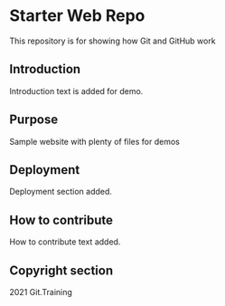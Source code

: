 # Starter Web Repo

This repository is for showing how Git and GitHub work

## Introduction 

Introduction text is added for demo.

## Purpose

Sample website with plenty of files for demos

## Deployment

Deployment section added.

## How to contribute

How to contribute text added.

## Copyright section

2021 Git.Training